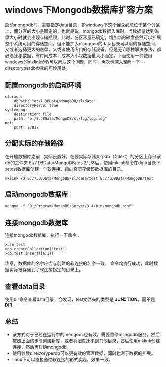 # windows下Mongodb数据库扩容方案

启动mongodb时，需要指定data目录，在windows下这个目录必须位于某个分区上，而分区的大小是固定的，也就是说，mongodb数据入库时，当数据量达到磁盘大小时就会出现存储瓶颈，此时，分区容量已确定，增加新的磁盘虽然可以扩展整个系统可用的存储空间，但不能扩大mongodb的data目录可以用的存储空间，又或者选择更大的磁盘，又或者使用专门的存储设备，但是无论哪种解决办法，都必须迁移数据，有时间成本，成本大小视数据量大小而定。下面使用一种使用windows的mklink命令可以解决这个问题，同时，再次也深入理解一下 --directoryperdb参数的巧妙用处。
    
## 配置mongodb的启动环境


```
storage:
    dbPath: "e:/7.DBData/MongoDB/sl/data"
    directoryPerDB: true
systemLog:
    destination: file
    path: "e:/7.DBData/MongoDB/sl/log/log.log"
net:
    port: 27017
```


## 分配实际的存储路径

在开启数据库之前，实际设置好，在要实际存储某个db（如test）的分区上存储该db的文件夹 E:/7.DBData/MongoDB/test2/ ,然后，使用mklink命令在data目录下为test数据库创建一个软连接，指向真实存储该数据库的目录。
    
```
mklink /J E:/7.DBData/MongoDB/sl/data/test E:/7.DBData/MongoDB/test
```

## 启动mongodb数据库

```
mongod -f "D:/Program/MongoDB/Server/3.4/bin/mongodb.conf"
```

## 连接mongodb数据库

连接mongodb数据库，执行一下命令：
```
>use test
>db.createCollection('test')
>db.test.insert({a:1})
```

注意，数据库的名字应当与创建的软连接的名字一致。
命令均执行成功，此时数据实际被存储到了软连接指定的目录上。
 
## 查看data目录

使用dir命令查看data目录，会发现，test文件夹的类型是 **JUNCTION**，而不是 **DIR**
    
## 总结

- 该方式对于已经在运行中的mongodb也有效，需要暂停mongodb服务，然后按照上面的步骤创建新库，或者将旧库迁移到其他目录，然后使用mklink创建连接，然后再启动mongodb。
- 使用参数directoryperdb可以更有效的管理数据，同时也利于数据的扩展。
- linux下可以直接通过软连接的形式实现，效果一致。